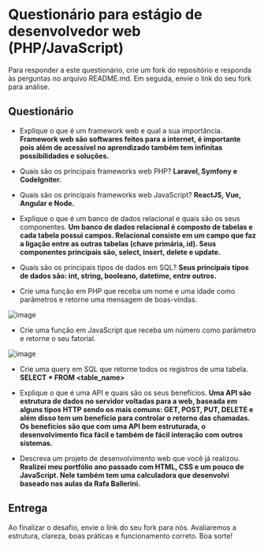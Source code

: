 
# Questionário para estágio de desenvolvedor web (PHP/JavaScript)

Para responder a este questionário, crie um fork do repositório e responda às perguntas no arquivo README.md. Em seguida, envie o link do seu fork para análise.

## Questionário

- Explique o que é um framework web e qual a sua importância.
  **Framework web são softwares feitos para a internet, é importante pois além de acessível no aprendizado também tem infinitas possibilidades e soluções.**
  
- Quais são os principais frameworks web PHP?
**Laravel, Symfony e CodeIgniter.**
  
- Quais são os principais frameworks web JavaScript?
**ReactJS, Vue, Angular e Node.**
  
- Explique o que é um banco de dados relacional e quais são os seus componentes.
**Um banco de dados relacional é composto de tabelas e cada tabela possui campos. Relacional consiste em um campo que faz a ligação entre as outras tabelas (chave primária, id). Seus componentes principais são, select, insert, delete e update.**

- Quais são os principais tipos de dados em SQL?
**Seus principais tipos de dados são: int, string, booleano, datetime, entre outros.**

- Crie uma função em PHP que receba um nome e uma idade como parâmetros e retorne uma mensagem de boas-vindas.

![image](https://github.com/aliceornelasx/desafio-tecnico-intern/assets/90219893/a0eefbef-6d8e-43a4-911a-6a18ed1cd571)


- Crie uma função em JavaScript que receba um número como parâmetro e retorne o seu fatorial.

![image](https://github.com/aliceornelasx/desafio-tecnico-intern/assets/90219893/850787af-dde8-4919-82ce-5381ba98ee1a)



- Crie uma query em SQL que retorne todos os registros de uma tabela.
**SELECT * FROM <table_name>**

- Explique o que é uma API e quais são os seus benefícios.
**Uma API são estrutura de dados no servidor voltadas para a web, baseada em alguns tipos HTTP sendo os mais comuns: GET, POST, PUT, DELETE e além disso tem um benefício para controlar o retorno das chamadas. Os benefícios são que com uma API bem estruturada, o desenvolvimento fica fácil e também de fácil interação com outros sistemas.**
  
- Descreva um projeto de desenvolvimento web que você já realizou.
**Realizei meu portfólio ano passado com HTML, CSS e um pouco de JavaScript. Nele também tem uma calculadora que desenvolvi baseado nas aulas da Rafa Ballerini.**

## Entrega

Ao finalizar o desafio, envie o link do seu fork para nós. Avaliaremos a estrutura, clareza, boas práticas e funcionamento correto.
Boa sorte!
